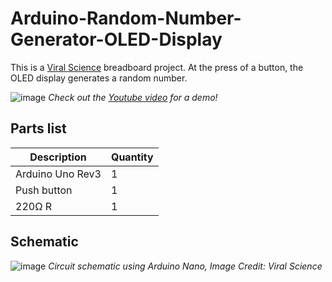# Arduino-Random-Number-Generator-OLED-Display
This is a [Viral Science](https://www.viralsciencecreativity.com/post/arduino-random-number-generator-oled-display) breadboard project. At the press of a button, the OLED display generates a random number.

![image](https://user-images.githubusercontent.com/93152842/190871977-1763f4cd-5117-45ac-a434-d19ebc2f8903.png)
*Check out the [Youtube video](https://youtu.be/sF6vP_R9n7U) for a demo!*

## Parts list
| Description | Quantity |
|-|-|
| Arduino Uno Rev3 | 1 | 
| Push button | 1 |
| 220Ω R | 1 |

## Schematic
![image](https://user-images.githubusercontent.com/93152842/190871946-f943584b-77fd-4adb-9b74-d7d2a6a11f0c.png)
*Circuit schematic using Arduino Nano, Image Credit: Viral Science*

